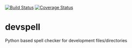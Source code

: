 [![Build Status](https://travis-ci.org/MadRussian/devspell.svg?branch=master)](https://travis-ci.org/MadRussian/devspell)
[![Coverage Status](https://coveralls.io/repos/github/MadRussian/devspell/badge.svg)](https://coveralls.io/github/MadRussian/devspell)

# devspell
Python based spell checker for development files/directories


